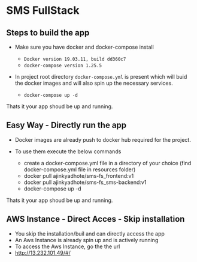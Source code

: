 # SMS FullStack

## Steps to build the app

- Make sure you have docker and docker-compose install

   - `Docker version 19.03.11, build dd360c7`
   - `docker-compose version 1.25.5`

- In project root directory `docker-compose.yml` is present which will buid the docker images and will also spin up the necessary services.

  - `docker-compose up -d`

Thats it your app shoud be up and running.

## Easy Way - Directly run the app

- Docker images are already push to docker hub required for the project.

- To use them execute the below commands
  - create a docker-compose.yml file in a directory of your choice (find docker-compose.yml file in resources folder)
  - docker pull ajinkyadhote/sms-fs_frontend:v1
  - docker pull ajinkyadhote/sms-fs_sms-backend:v1
  - docker-compose up -d


 Thats it your app shoud be up and running.

## AWS Instance - Direct Acces  - Skip installation
- You skip the installation/buil and can directly access the app
- An Aws Instance is already spin up and is actively running
- To access the Aws Instance, go the the url
 - http://13.232.101.49/#/
